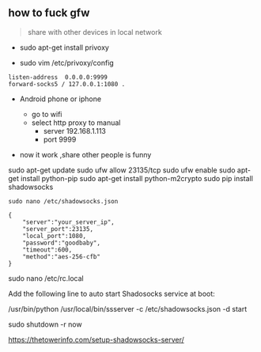 ## how to fuck gfw 

> share with other devices in local network



- sudo apt-get install privoxy

- sudo vim /etc/privoxy/config 

```shell
listen-address  0.0.0.0:9999
forward-socks5 / 127.0.0.1:1080 .
```



- Android phone or iphone
  - go to wifi
  - select http proxy to manual  
    - server 192.168.1.113
    - port 9999

- now it work ,share other people is funny


sudo apt-get update 
sudo ufw allow 23135/tcp sudo ufw enable
sudo apt-get install python-pip
sudo apt-get install python-m2crypto
sudo pip install shadowsocks

	sudo nano /etc/shadowsocks.json

	{
		"server":"your_server_ip",
		"server_port":23135,
		"local_port":1080,
		"password":"goodbaby",
		"timeout":600,
		"method":"aes-256-cfb"
	}
	
sudo nano /etc/rc.local

Add the following line to auto start Shadosocks service at boot:

/usr/bin/python /usr/local/bin/ssserver -c /etc/shadowsocks.json -d start

sudo shutdown -r now


https://thetowerinfo.com/setup-shadowsocks-server/
